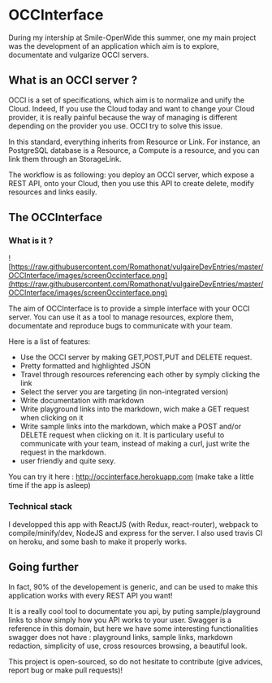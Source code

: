 # OCCInterface

During my intership at Smile-OpenWide this summer, one my main project was the development of an application which aim is
to explore, documentate and vulgarize OCCI servers.

## What is an OCCI server ?
OCCI is a set of specifications, which aim is to normalize and unify the Cloud. Indeed, If you use the Cloud today and want 
to change your Cloud provider, it is really painful because the way of managing is different depending on the provider
you use. OCCI try to solve this issue.

In this standard, everything inherits from Resource or Link. For instance, an PostgreSQL database is a Resource, a Compute 
is a resource, and you can link them through an StorageLink.

The workflow is as following: you deploy an OCCI server, which expose a REST API, onto your Cloud, then you use this API to create
delete, modify resources and links easily.

## The OCCInterface
### What is it ?
![https://raw.githubusercontent.com/Romathonat/vulgaireDevEntries/master/OCCInterface/images/screenOccinterface.png](https://raw.githubusercontent.com/Romathonat/vulgaireDevEntries/master/OCCInterface/images/screenOccinterface.png)

The aim of OCCInterface is to provide a simple interface with your OCCI server. You can use it as a tool to manage resources, 
explore them, documentate and reproduce bugs to communicate with your team.

Here is a list of features:
- Use the OCCI server by making GET,POST,PUT and DELETE request.
- Pretty formatted and highlighted JSON
- Travel through resources referencing each other by symply clicking the link
- Select the server you are targeting (in non-integrated version)
- Write documentation with markdown
- Write playground links into the markdown, wich make a GET request when clicking on it
- Write sample links into the markdown, which make a POST and/or DELETE request when clicking on it. It is particulary useful to communicate with your team, instead of making a curl, just write the request in the markdown. 
- user friendly and quite sexy.

You can try it here : http://occinterface.herokuapp.com (make take a little time if the app is asleep)


### Technical stack
I developped this app with ReactJS (with Redux, react-router), webpack to compile/minify/dev, NodeJS and express for the server. I also
used travis CI on heroku, and some bash to make it properly works.

## Going further
In fact, 90% of the developement is generic, and can be used to make this application works with every REST API you want!  

It is a really cool tool to documentate you api, by puting sample/playground links to show simply how you API works to your user. Swagger is a reference in this domain, but here we have some interesting functionalities swagger does not have : playground links, sample links, markdown redaction, simplicity of use, cross resources browsing, a beautiful look.

This project is open-sourced, so do not hesitate to contribute (give advices, report bug or make pull requests)!


